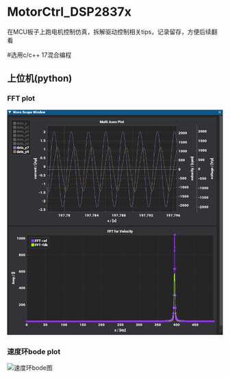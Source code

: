 # MotorCtrl_DSP2837x
在MCU板子上跑电机控制仿真，拆解驱动控制相关tips，记录留存，方便后续翻看

#选用c/c++ 17混合编程


## 上位机(python)
### FFT plot
![实时曲线图&FFT](real_time_wave_fft.PNG)

### 速度环bode plot
![速度环bode图](https://github.com/user-attachments/assets/44c6e92f-6e6a-431f-b36c-037a2df9ebd0)

